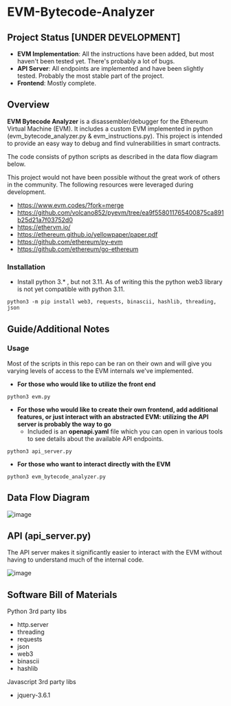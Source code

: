 # EVM-Bytecode-Analyzer

## Project Status [UNDER DEVELOPMENT]

* **EVM Implementation**: All the instructions have been added, but most haven't been tested yet. There's probably a lot of bugs.
* **API Server**: All endpoints are implemented and have been slightly tested. Probably the most stable part of the project.
* **Frontend**: Mostly complete.

## Overview

**EVM Bytecode Analyzer** is a disassembler/debugger for the Ethereum Virtual Machine (EVM). It includes a custom EVM implemented in python (evm_bytecode_analyzer.py & evm_instructions.py). This project is intended to provide an easy way to debug and find vulnerabilities in smart contracts.

The code consists of python scripts as described in the data flow diagram below.

This project would not have been possible without the great work of others in the community. The following resources were leveraged during development.
* https://www.evm.codes/?fork=merge
* https://github.com/volcano852/pyevm/tree/ea9f558011765400875ca891b25d21a7f03752d0
* https://ethervm.io/
* https://ethereum.github.io/yellowpaper/paper.pdf
* https://github.com/ethereum/py-evm
* https://github.com/ethereum/go-ethereum

### Installation

* Install python 3.* , but not 3.11. As of writing this the python web3 library is not yet compatible with python 3.11.

```
python3 -m pip install web3, requests, binascii, hashlib, threading, json
```

## Guide/Additional Notes

### Usage

Most of the scripts in this repo can be ran on their own and will give you varying levels of access to the EVM internals we've implemented.

* **For those who would like to utilize the front end**

```
python3 evm.py
```

* **For those who would like to create their own frontend, add additional features, or just interact with an abstracted EVM: utilizing the API server is probably the way to go**
  - Included is an **openapi.yaml** file which you can open in various tools to see details about the available API endpoints.

```
python3 api_server.py
```

* **For those who want to interact directly with the EVM**

```
python3 evm_bytecode_analyzer.py
```

## Data Flow Diagram

![image](https://user-images.githubusercontent.com/90160593/226202901-5773466b-716e-4589-9100-0ec6d9dff384.png)

## API (api_server.py)

The API server makes it significantly easier to interact with the EVM without having to understand much of the internal code.

![image](https://user-images.githubusercontent.com/90160593/226477676-e88d4be8-493f-42db-a7c3-8853b2ab69da.png)

## Software Bill of Materials

Python 3rd party libs

* http.server
* threading
* requests
* json
* web3
* binascii
* hashlib

Javascript 3rd party libs

* jquery-3.6.1
